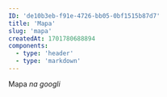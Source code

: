 ```yaml
---
ID: 'de10b3eb-f91e-4726-bb05-0bf1515b87d7'
title: 'Mapa'
slug: 'mapa'
createdAt: 1701780688894
components:
  - type: 'header'
  - type: 'markdown'
---
```


Mapa _na googli_
